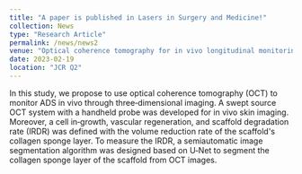 ```yaml
---
title: "A paper is published in Lasers in Surgery and Medicine!"
collection: News
type: "Research Article"
permalink: /news/news2
venue: "Optical coherence tomography for in vivo longitudinal monitoring of artificial dermal scaffold, Lasers in Surgery and Medicine"
date: 2023-02-19
location: "JCR Q2"
---
```


 In this study, we propose to use optical coherence tomography (OCT) to monitor ADS in vivo through three‐dimensional imaging. A swept source OCT system with 
 a handheld probe was developed for in vivo skin imaging. Moreover, a cell in‐growth, vascular regeneration, and scaffold degradation rate (IRDR) was defined 
 with the volume reduction rate of the scaffold's collagen sponge layer. To measure the IRDR, a semiautomatic image segmentation algorithm was designed based 
 on U‐Net to segment the collagen sponge layer of the scaffold from OCT images.
